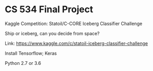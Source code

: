 # CS 534 Final Project

Kaggle Competition: Statoil/C-CORE Iceberg Classifier Challenge

Ship or iceberg, can you decide from space?

Link: https://www.kaggle.com/c/statoil-iceberg-classifier-challenge

Install Tensorflow; Keras

Python 2.7 or 3.6
